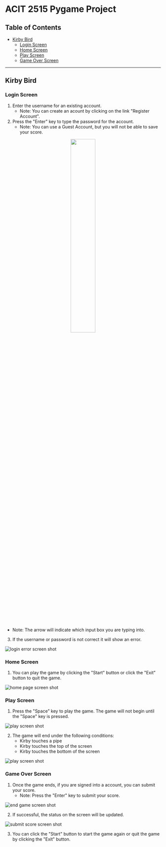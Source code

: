 # ACIT 2515 Pygame Project

## Table of Contents

- [Kirby Bird](#kirby-bird)
    - [Login Screen](#login-screen)
    - [Home Screen](#home-screen)
    - [Play Screen](#play-screen)
    - [Game Over Screen](#game-over-screen)

---

## **Kirby Bird**

### Login Screen

1. Enter the username for an existing account.
    - Note: You can create an acount by clicking on the link "Register Account".
2. Press the "Enter" key to type the password for the account.
    - Note: You can use a Guest Account, but you will not be able to save your score.

<p align="center"><img src="images/readme/ss1.png" width="40%" height="40%"></p>


- Note: The arrow will indicate which input box you are typing into.

3. If the username or password is not correct it will show an error.

![login error screen shot](images/readme/ss2.png)

### Home Screen

1. You can play the game by clicking the "Start" button or click the "Exit" button to quit the game.

![home page screen shot](images/readme/ss3.png)

### Play Screen

1. Press the "Space" key to play the game. The game will not begin until the "Space" key is pressed.

![play screen shot](images/readme/ss4.png)

2. The game will end under the following conditions:
    - Kirby touches a pipe
    - Kirby touches the top of the screen
    - Kirby touches the bottom of the screen

![play screen shot](images/readme/ss5.png)

### Game Over Screen

1. Once the game ends, if you are signed into a account, you can submit your score.
    - Note: Press the "Enter" key to submit your score.

![end game screen shot](images/readme/ss6.png)

2. If successful, the status on the screen will be updated.

![submit score screen shot](images/readme/ss7.png)

3. You can click the "Start" button to start the game again or quit the game by clicking the "Exit" button.